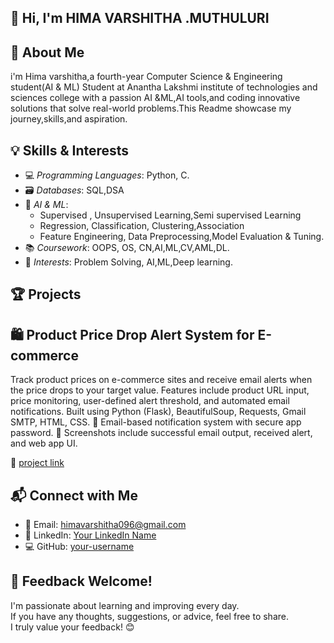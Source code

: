 ##  👋 Hi, I'm HIMA VARSHITHA .MUTHULURI

## 📌 About Me

i'm Hima varshitha,a fourth-year Computer Science & Engineering student(AI & ML) Student at Anantha Lakshmi institute of technologies and sciences college with a passion
AI &ML,AI tools,and coding innovative solutions that solve real-world problems.This Readme showcase my journey,skills,and aspiration.

## 💡 Skills & Interests

- 💻 *Programming Languages*: Python, C.
- 🗃 *Databases*: SQL,DSA
- 🧠 *AI & ML*:
  - Supervised , Unsupervised Learning,Semi supervised Learning
  - Regression, Classification, Clustering,Association
  - Feature Engineering, Data Preprocessing,Model Evaluation & Tuning.
- 📚 *Coursework*:  OOPS, OS, CN,AI,ML,CV,AML,DL.
- 🎯 *Interests*: Problem Solving, AI,ML,Deep learning.

## 🏆 Projects

## 🛍️ Product Price Drop Alert System for E-commerce
Track product prices on e-commerce sites and receive email alerts when the price drops to your target value.
Features include product URL input, price monitoring, user-defined alert threshold, and automated email notifications.
Built using Python (Flask), BeautifulSoup, Requests, Gmail SMTP, HTML, CSS.
📧 Email-based notification system with secure app password.
📸 Screenshots include successful email output, received alert, and web app UI.

🔗 [project link](https://github.com/himavarshitha11/product-price-drop-alert-system-for-ecommerce.git)

## 📬 Connect with Me

- 📧 Email: himavarshitha096@gmail.com  
- 💼 LinkedIn: [Your LinkedIn Name](#) 
- 💻 GitHub: [your-username](https://github.com/your-username)

## 💬 Feedback Welcome!

I'm passionate about learning and improving every day.  
If you have any thoughts, suggestions, or advice, feel free to share.  
I truly value your feedback! 😊
